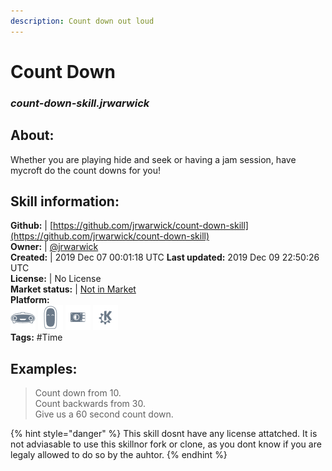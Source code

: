 ```yaml
---  
description: Count down out loud  
---  
```

# Count Down  
### _count-down-skill.jrwarwick_  
## About:  
Whether you are playing hide and seek or having a jam session, have mycroft do the count downs for you!

## Skill information:  
**Github:** | [https://github.com/jrwarwick/count-down-skill](https://github.com/jrwarwick/count-down-skill)  
**Owner:** | [@jrwarwick](https://github.com/jrwarwick)  
**Created:** | 2019 Dec 07 00:01:18 UTC  **Last updated:** 2019 Dec 09 22:50:26 UTC  
**License:** | No License  
**Market status:** | [Not in Market](https://market.mycroft.ai/skill/)  
**Platform:**  
 ![](../.gitbook/assets/mark-1-icon.png)  ![](../.gitbook/assets/mark-2-icon.png)  ![](../.gitbook/assets/picroft-icon.png)  ![](../.gitbook/assets/kde.png)   
**Tags:** \#Time   
## Examples:  
> Count down from 10.  
> Count backwards from 30.  
> Give us a 60 second count down.  
  
{% hint style="danger" %}
This skill dosnt have any license attatched. It is not adviasable to use this skillnor fork or clone, as you dont know if you are legaly allowed to do so by the auhtor.
{% endhint %}
